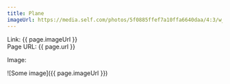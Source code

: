 ```yaml
---
title: Plane
imageUrl: https://media.self.com/photos/5f0885ffef7a10ffa6640daa/4:3/w_2560%2Cc_limit/travel_plane_corona.jpeg
---
```



Link: {{ page.imageUrl }}  
Page URL: {{ page.url }}  

Image:  

![Some image]({{ page.imageUrl }})